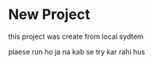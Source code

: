 # New Project

this project  was create from local sydtem

plaese run ho ja na kab se try kar rahi hus
